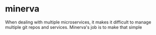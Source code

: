 # minerva
When dealing with multiple microservices, it makes it difficult to manage multiple git repos and services. Minerva's job is to make that simple
